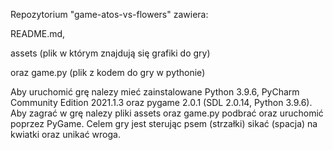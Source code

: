 Repozytorium "game-atos-vs-flowers" zawiera:

README.md, 

assets (plik w którym znajdują się grafiki do gry) 

oraz game.py (plik z kodem do gry w pythonie)

Aby uruchomić grę nalezy mieć zainstalowane Python 3.9.6, PyCharm Community Edition 2021.1.3 oraz pygame 2.0.1 (SDL 2.0.14, Python 3.9.6).
Aby zagrać w grę nalezy pliki assets oraz game.py podbrać oraz uruchomić poprzez PyGame.
Celem gry jest sterując psem (strzałki) sikać (spacja) na kwiatki oraz unikać wroga.
